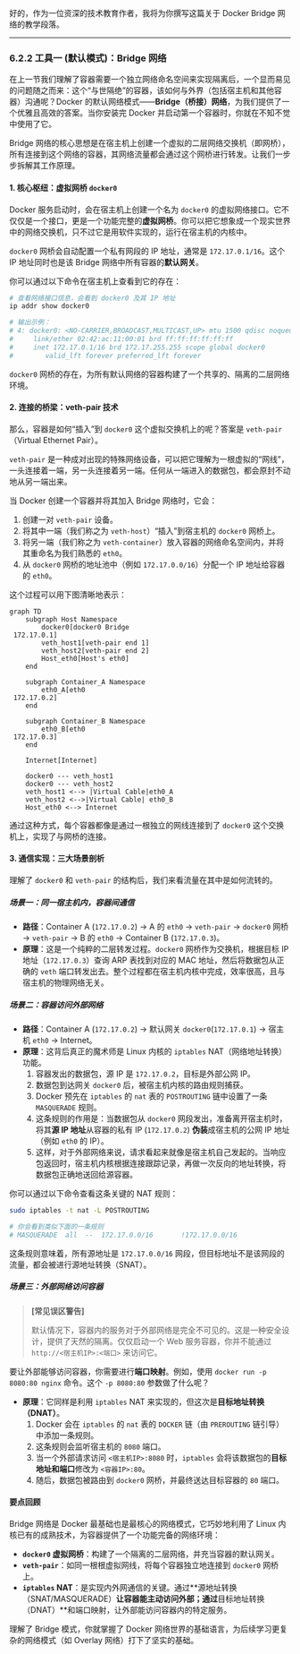 好的，作为一位资深的技术教育作者，我将为你撰写这篇关于 Docker Bridge 网络的教学段落。

---

### 6.2.2 工具一 (默认模式)：Bridge 网络

在上一节我们理解了容器需要一个独立网络命名空间来实现隔离后，一个显而易见的问题随之而来：这个“与世隔绝”的容器，该如何与外界（包括宿主机和其他容器）沟通呢？Docker 的默认网络模式——**Bridge（桥接）网络**，为我们提供了一个优雅且高效的答案。当你安装完 Docker 并启动第一个容器时，你就在不知不觉中使用了它。

Bridge 网络的核心思想是在宿主机上创建一个虚拟的二层网络交换机（即网桥），所有连接到这个网络的容器，其网络流量都会通过这个网桥进行转发。让我们一步步拆解其工作原理。

#### 1. 核心枢纽：虚拟网桥 `docker0`

Docker 服务启动时，会在宿主机上创建一个名为 `docker0` 的虚拟网络接口。它不仅仅是一个接口，更是一个功能完整的**虚拟网桥**。你可以把它想象成一个现实世界中的网络交换机，只不过它是用软件实现的，运行在宿主机的内核中。

`docker0` 网桥会自动配置一个私有网段的 IP 地址，通常是 `172.17.0.1/16`。这个 IP 地址同时也是该 Bridge 网络中所有容器的**默认网关**。

你可以通过以下命令在宿主机上查看到它的存在：

```bash
# 查看网络接口信息，会看到 docker0 及其 IP 地址
ip addr show docker0

# 输出示例：
# 4: docker0: <NO-CARRIER,BROADCAST,MULTICAST,UP> mtu 1500 qdisc noqueue state DOWN group default
#     link/ether 02:42:ac:11:00:01 brd ff:ff:ff:ff:ff:ff
#     inet 172.17.0.1/16 brd 172.17.255.255 scope global docker0
#        valid_lft forever preferred_lft forever
```
`docker0` 网桥的存在，为所有默认网络的容器构建了一个共享的、隔离的二层网络环境。

#### 2. 连接的桥梁：veth-pair 技术

那么，容器是如何“插入”到 `docker0` 这个虚拟交换机上的呢？答案是 `veth-pair`（Virtual Ethernet Pair）。

`veth-pair` 是一种成对出现的特殊网络设备，可以把它理解为一根虚拟的“网线”，一头连接着一端，另一头连接着另一端。任何从一端进入的数据包，都会原封不动地从另一端出来。

当 Docker 创建一个容器并将其加入 Bridge 网络时，它会：
1.  创建一对 `veth-pair` 设备。
2.  将其中一端（我们称之为 `veth-host`）“插入”到宿主机的 `docker0` 网桥上。
3.  将另一端（我们称之为 `veth-container`）放入容器的网络命名空间内，并将其重命名为我们熟悉的 `eth0`。
4.  从 `docker0` 网桥的地址池中（例如 `172.17.0.0/16`）分配一个 IP 地址给容器的 `eth0`。

这个过程可以用下图清晰地表示：

```mermaid
graph TD
    subgraph Host Namespace
        docker0[docker0 Bridge 
 172.17.0.1]
        veth_host1[veth-pair end 1]
        veth_host2[veth-pair end 2]
        Host_eth0[Host's eth0]
    end

    subgraph Container_A Namespace
        eth0_A[eth0 
 172.17.0.2]
    end

    subgraph Container_B Namespace
        eth0_B[eth0 
 172.17.0.3]
    end

    Internet[Internet]

    docker0 --- veth_host1
    docker0 --- veth_host2
    veth_host1 <--> |Virtual Cable|eth0_A
    veth_host2 <-->|Virtual Cable| eth0_B
    Host_eth0 <--> Internet
```
通过这种方式，每个容器都像是通过一根独立的网线连接到了 `docker0` 这个交换机上，实现了与网桥的连接。

#### 3. 通信实现：三大场景剖析

理解了 `docker0` 和 `veth-pair` 的结构后，我们来看流量在其中是如何流转的。

##### 场景一：同一宿主机内，容器间通信

- **路径**：Container A (`172.17.0.2`) -> A 的 `eth0` -> `veth-pair` -> `docker0` 网桥 -> `veth-pair` -> B 的 `eth0` -> Container B (`172.17.0.3`)。
- **原理**：这是一个纯粹的二层转发过程。`docker0` 网桥作为交换机，根据目标 IP 地址（`172.17.0.3`）查询 ARP 表找到对应的 MAC 地址，然后将数据包从正确的 `veth` 端口转发出去。整个过程都在宿主机内核中完成，效率很高，且与宿主机的物理网络无关。

##### 场景二：容器访问外部网络

- **路径**：Container A (`172.17.0.2`) -> 默认网关 `docker0`(`172.17.0.1`) -> 宿主机 `eth0` -> Internet。
- **原理**：这背后真正的魔术师是 Linux 内核的 `iptables` NAT（网络地址转换）功能。
    1.  容器发出的数据包，源 IP 是 `172.17.0.2`，目标是外部公网 IP。
    2.  数据包到达网关 `docker0` 后，被宿主机内核的路由规则捕获。
    3.  Docker 预先在 `iptables` 的 `nat` 表的 `POSTROUTING` 链中设置了一条 `MASQUERADE` 规则。
    4.  这条规则的作用是：当数据包从 `docker0` 网段发出，准备离开宿主机时，将其**源 IP 地址**从容器的私有 IP (`172.17.0.2`) **伪装**成宿主机的公网 IP 地址（例如 `eth0` 的 IP）。
    5.  这样，对于外部网络来说，请求看起来就像是宿主机自己发起的。当响应包返回时，宿主机内核根据连接跟踪记录，再做一次反向的地址转换，将数据包正确地送回给源容器。

你可以通过以下命令查看这条关键的 NAT 规则：
```bash
sudo iptables -t nat -L POSTROUTING

# 你会看到类似下面的一条规则
# MASQUERADE  all  --  172.17.0.0/16       !172.17.0.0/16
```
这条规则意味着，所有源地址是 `172.17.0.0/16` 网段，但目标地址不是该网段的流量，都会被进行源地址转换（SNAT）。

##### 场景三：外部网络访问容器

> **[常见误区警告]**
>
> 默认情况下，容器内的服务对于外部网络是完全不可见的。这是一种安全设计，提供了天然的隔离。仅仅启动一个 Web 服务容器，你并不能通过 `http://<宿主机IP>:<端口>` 来访问它。

要让外部能够访问容器，你需要进行**端口映射**。例如，使用 `docker run -p 8080:80 nginx` 命令。这个 `-p 8080:80` 参数做了什么呢？

- **原理**：它同样是利用 `iptables` NAT 来实现的，但这次是**目标地址转换（DNAT）**。
    1.  Docker 会在 `iptables` 的 `nat` 表的 `DOCKER` 链（由 `PREROUTING` 链引导）中添加一条规则。
    2.  这条规则会监听宿主机的 `8080` 端口。
    3.  当一个外部请求访问 `<宿主机IP>:8080` 时，`iptables` 会将该数据包的**目标地址和端口**修改为 `<容器IP>:80`。
    4.  随后，数据包被路由到 `docker0` 网桥，并最终送达目标容器的 `80` 端口。

#### 要点回顾

Bridge 网络是 Docker 最基础也是最核心的网络模式，它巧妙地利用了 Linux 内核已有的成熟技术，为容器提供了一个功能完备的网络环境：

-   **`docker0` 虚拟网桥**：构建了一个隔离的二层网络，并充当容器的默认网关。
-   **`veth-pair`**：如同一根根虚拟网线，将每个容器独立地连接到 `docker0` 网桥上。
-   **`iptables` NAT**：是实现内外网通信的关键。通过**源地址转换（SNAT/MASQUERADE）**让容器能主动访问外部；通过**目标地址转换（DNAT）**和端口映射，让外部能访问容器内的特定服务。

理解了 Bridge 模式，你就掌握了 Docker 网络世界的基础语言，为后续学习更复杂的网络模式（如 Overlay 网络）打下了坚实的基础。
